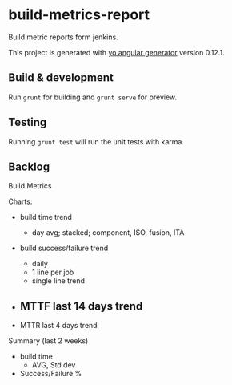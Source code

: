 # build-metrics-report

Build metric reports form jenkins.

This project is generated with [yo angular generator](https://github.com/yeoman/generator-angular)
version 0.12.1.

## Build & development

Run `grunt` for building and `grunt serve` for preview.

## Testing

Running `grunt test` will run the unit tests with karma.


## Backlog

Build Metrics

Charts:
 - build time trend
   - day avg; stacked; component, ISO, fusion, ITA

 - build success/failure trend
   - daily
   - 1 line per job
   - single line trend

 - MTTF last 14 days trend
   -

 - MTTR last 4 days trend

Summary (last 2 weeks)
- build time
  - AVG, Std dev
- Success/Failure %
